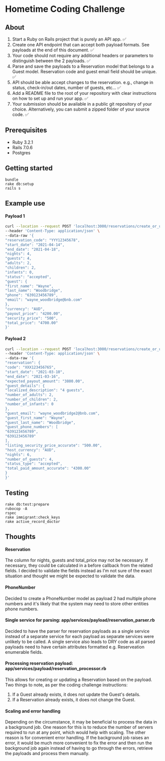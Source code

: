 # Hometime Coding Challenge

## About

1. Start a Ruby on Rails project that is purely an API app. ✅
2. Create one API endpoint that can accept both payload formats. See payloads at the end of this document. ✅
3. Your code should not require any additional headers or parameters to distinguish between the 2 payloads. ✅
4. Parse and save the payloads to a Reservation model that belongs to a Guest model. Reservation code and guest email field should be unique. ✅
5. API should be able accept changes to the reservation. e.g., change in status, check-in/out dates, number of guests, etc... ✅
6. Add a README file to the root of your repository with clear instructions on how to set up and run your app. ✅
7. Your submission should be available in a public git repository of your choice. Alternatively, you can submit a zipped folder of your source code. ✅

## Prerequisites

- Ruby 3.2.1
- Rails 7.0.6
- Postgres

## Getting started

```
bundle
rake db:setup
rails s
```

## Example use

#### Payload 1
```sh
curl --location --request POST 'localhost:3000/reservations/create_or_update' \
--header 'Content-Type: application/json' \
--data-raw '{
"reservation_code": "YYY12345678",
"start_date": "2021-04-14",
"end_date": "2021-04-18",
"nights": 4,
"guests": 4,
"adults": 2,
"children": 2,
"infants": 0,
"status": "accepted",
"guest": {
"first_name": "Wayne",
"last_name": "Woodbridge",
"phone": "639123456789",
"email": "wayne_woodbridge@bnb.com"
},
"currency": "AUD",
"payout_price": "4200.00",
"security_price": "500",
"total_price": "4700.00"
}'
```

#### Payload 2
```sh
curl --location --request POST 'localhost:3000/reservations/create_or_update' \
--header 'Content-Type: application/json' \
--data-raw '{
"reservation": {
"code": "XXX123456765",
"start_date": "2021-03-10",
"end_date": "2021-03-16",
"expected_payout_amount": "3800.00",
"guest_details": {
"localized_description": "4 guests",
"number_of_adults": 2,
"number_of_children": 2,
"number_of_infants": 0
},
"guest_email": "wayne_woodbridge2@bnb.com",
"guest_first_name": "Wayne",
"guest_last_name": "Woodbridge",
"guest_phone_numbers": [
"639123456789",
"639123456789"
],
"listing_security_price_accurate": "500.00",
"host_currency": "AUD",
"nights": 6,
"number_of_guests": 4,
"status_type": "accepted",
"total_paid_amount_accurate": "4300.00"
}
}'
```

## Testing

```
rake db:test:prepare
rubocop -A
rspec
rake immigrant:check_keys
rake active_record_doctor
```

## Thoughts

#### Reservation

The column for nights, guests and total_price may not be necessary. If necessary, they could be calculated in a before callback from the related fields. I decided to validate the fields instead as I'm not sure of the exact situation and thought we might be expected to validate the data.

#### PhoneNumber

Decided to create a PhoneNumber model as payload 2 had multiple phone numbers and it's likely that the system may need to store other entities phone numbers.

#### Single service for parsing: app/services/payload/reservation_parser.rb

Decided to have the parser for reservation payloads as a single service instead of a separate service for each payload as separate services were unlikely to be called. A single service also leads to DRY code as all parsed payloads need to have certain attributes formatted e.g. Reserveation enumerable fields.

#### Processing reservation payload: app/services/payload/reservation_processor.rb

This allows for creating or updating a Reservation based on the payload. Two things to note, as per the coding challenge instructions:
1. If a Guest already exists, it does not update the Guest's details.
2. If a Reservation already exists, it does not change the Guest.

#### Scaling and error handling

Depending on the circumstance, it may be beneficial to process the data in a background job. One reason for this is to reduce the number of servers required to run at any point, which would help with scaling. The other reason is for convenient error handling. If the background job raises an error, it would be much more convenient to fix the error and then run the background job again instead of having to go through the errors, retrieve the payloads and process them manually.
